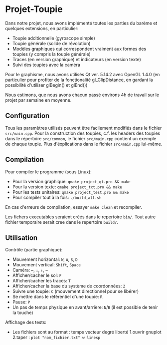 # Projet-Toupie

Dans notre projet, nous avons implémenté toutes les parties du barème et
quelques extensions, en particulier:
  - Toupie additionnelle (gyroscope simple)
  - Toupie générale (solide de révolution)
  - Modèles graphiques qui correspondent vraiment aux formes des toupies (y
compris la toupie générale)
  - Traces (en version graphique) et indicateurs (en version texte)
  - Suivi des toupies avec la caméra

Pour le graphisme, nous avons utilisés Qt ver. 5.14.2 avec OpenGL 1.4.0 (en
particulier pour profiter de la fonctionalité gl_ClipDistance, en gardant la
possibilité d'utiliser glBegin() et glEnd())

Nous estimons, que nous avons chacun passé environs 4h de travail sur le projet par
semaine en moyenne.

## Configuration

Tous les paramètres utilisés peuvent être facilement modifiés dans le fichier
`src/main.cpp`. Pour la construction des toupies, c.f. les headers des toupies
dans le répertoire `src/common`, le fichier `src/main.cpp` contient un exemple
de chaque toupie. Plus d'éxplications dans le fichier `src/main.cpp` lui-même.

## Compilation

Pour compiler le programme (sous Linux):
  - Pour la version graphique: `qmake project_qt.pro && make`
  - Pour la version texte: `qmake project_txt.pro && make`
  - Pour les tests unitaires: `qmake project_test.pro && make`
  - Pour compiler tout à la fois: `./build_all.sh`

En cas d'erreurs de compilation, essayer `make clean` et recompiler.

Les fichers executables seraient créés dans le repertoire `bin/`.
Tout autre fichier temporaire serait cree dans le repertoire `build/`.


## Utilisation

Contrôle (partie graphique):
  - Mouvement horizontal: `W`, `A`, `S`, `D`
  - Mouvement vertical: `Shift`, `Space`
  - Caméra: `←`, `↓`, `↑`, `→`
  - Afficher/cacher le sol: `F`
  - Afficher/cacher les traces: `T`
  - Afficher/cacher la base du système de coordonnées: `Z`
  - Suivre une toupie: `C` (mouvement directionnel pour se libérer)
  - Se mettre dans le réfèrentiel d'une toupie: `R`
  - Pause: `P`
  - Un pas de temps physique en avant/arrière: `N`/`B` (il est possible de tenir
la touche)

Affichage des tests:
  - Les fichiers sont au format : temps    vecteur degré liberté
  1.ouvrir gnuplot
  2.taper : `plot "nom_fichier.txt" w linesp`
